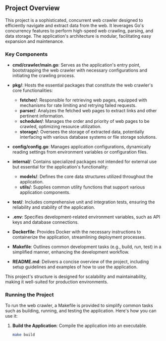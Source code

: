 ## Project Overview

This project is a sophisticated, concurrent web crawler designed to efficiently navigate and extract data from the web. It leverages Go's concurrency features to perform high-speed web crawling, parsing, and data storage. The application's architecture is modular, facilitating easy expansion and maintenance.

### Key Components

- **cmd/crawler/main.go**: Serves as the application's entry point, bootstrapping the web crawler with necessary configurations and initiating the crawling process.

- **pkg/**: Hosts the essential packages that constitute the web crawler's core functionalities:
  - **fetcher/**: Responsible for retrieving web pages, equipped with mechanisms for rate limiting and retrying failed requests.
  - **parser/**: Analyzes the fetched web pages to extract links and other pertinent information.
  - **scheduler/**: Manages the order and priority of web pages to be crawled, optimizing resource utilization.
  - **storage/**: Oversees the storage of extracted data, potentially interfacing with various database systems or file storage solutions.

- **config/config.go**: Manages application configurations, dynamically reading settings from environment variables or configuration files.

- **internal/**: Contains specialized packages not intended for external use but essential for the application's functionality:
  - **models/**: Defines the core data structures utilized throughout the application.
  - **utils/**: Supplies common utility functions that support various application components.

- **test/**: Includes comprehensive unit and integration tests, ensuring the reliability and stability of the application.

- **.env**: Specifies development-related environment variables, such as API keys and database connections.

- **Dockerfile**: Provides Docker with the necessary instructions to containerize the application, streamlining deployment processes.

- **Makefile**: Outlines common development tasks (e.g., build, run, test) in a simplified manner, enhancing the development workflow.

- **README.md**: Delivers a concise overview of the project, including setup guidelines and examples of how to use the application.

This project's structure is designed for scalability and maintainability, making it well-suited for production environments.

### Running the Project

To run the web crawler, a Makefile is provided to simplify common tasks such as building, running, and testing the application. Here's how you can use it:

1. **Build the Application**: Compile the application into an executable.
   ```bash
   make build